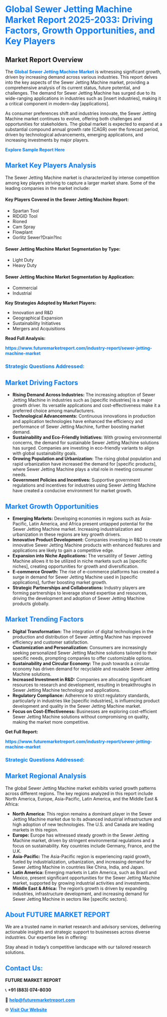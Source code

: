 <h1 style="color: #007BFF;">Global Sewer Jetting Machine Market Report 2025-2033: Driving Factors, Growth Opportunities, and Key Players</h1>

<section id="overview">
<h2>Market Report Overview</h2>
<p>The <a href="https://www.futuremarketreport.com/industry-report/sewer-jetting-machine-market" style="color: #007BFF; text-decoration: none;"><strong>Global Sewer Jetting Machine Market</strong></a> is witnessing significant growth, driven by increasing demand across various industries. This report delves into the key aspects of the Sewer Jetting Machine market, providing a comprehensive analysis of its current status, future potential, and challenges. The demand for Sewer Jetting Machine has surged due to its wide-ranging applications in industries such as [insert industries], making it a critical component in modern-day [applications].</p>
<p>As consumer preferences shift and industries innovate, the Sewer Jetting Machine market continues to evolve, offering both challenges and opportunities for stakeholders. The global market is expected to expand at a substantial compound annual growth rate (CAGR) over the forecast period, driven by technological advancements, emerging applications, and increasing investments by major players.</p>
</section>

<section id="overview">
<p><a href="https://www.futuremarketreport.com/request-sample/reportId=42732" style="color: #007BFF; text-decoration: none;"><strong>Explore Sample Report Here</strong></a></p>
</section>

<section id="key-players">
<h2 style="color: #007BFF;">Market Key Players Analysis</h2>
<p>The Sewer Jetting Machine market is characterized by intense competition among key players striving to capture a larger market share. Some of the leading companies in the market include:</p>
<h4>Key Players Covered in the Sewer Jetting Machine Report:</h4>
<ul><li>Spartan Tool</li><li>RIDGID Tool</li><li>Rioned</li><li>Cam Spray</li><li>Flowplant</li><li>Gorlitz Sewer?Drain?Inc</li></ul>
<h4>Sewer Jetting Machine Market Segmentation by Type:</h4>
<ul><li>Light Duty</li><li>Heavy Duty</li></ul>

<h4>Sewer Jetting Machine Market Segmentation by Application:</h4>
<ul><li>Commercial</li><li>Industrial</li></ul>
<p><strong>Key Strategies Adopted by Market Players:</strong></p>
<ul>
<li>Innovation and R&D</li>
<li>Geographical Expansion</li>
<li>Sustainability Initiatives</li>
<li>Mergers and Acquisitions</li>
</ul>
</section>

<section>
<p><strong>Read Full Analysis: </strong></p><a href="https://www.futuremarketreport.com/industry-report/sewer-jetting-machine-market" style="color: #007BFF; text-decoration: none;"><strong>https://www.futuremarketreport.com/industry-report/sewer-jetting-machine-market</strong></a>
<h3 style="color: #007BFF;">Strategic Questions Addressed:</h3>
</section>

<section id="driving-factors">
<h2 style="color: #007BFF;">Market Driving Factors</h2>
<ul>
<li><strong>Rising Demand Across Industries:</strong> The increasing adoption of Sewer Jetting Machine in industries such as [specific industries] is a major growth driver. Its versatile applications and cost-effectiveness make it a preferred choice among manufacturers.</li>
<li><strong>Technological Advancements:</strong> Continuous innovations in production and application technologies have enhanced the efficiency and performance of Sewer Jetting Machine, further boosting market demand.</li>
<li><strong>Sustainability and Eco-Friendly Initiatives:</strong> With growing environmental concerns, the demand for sustainable Sewer Jetting Machine solutions has surged. Companies are investing in eco-friendly variants to align with global sustainability goals.</li>
<li><strong>Growing Population and Urbanization:</strong> The rising global population and rapid urbanization have increased the demand for [specific products], where Sewer Jetting Machine plays a vital role in meeting consumer needs.</li>
<li><strong>Government Policies and Incentives:</strong> Supportive government regulations and incentives for industries using Sewer Jetting Machine have created a conducive environment for market growth.</li>
</ul>
</section>

<section id="growth-opportunities">
<h2 style="color: #007BFF;">Market Growth Opportunities</h2>
<ul>
<li><strong>Emerging Markets:</strong> Developing economies in regions such as Asia-Pacific, Latin America, and Africa present untapped potential for the Sewer Jetting Machine market. Increasing industrialization and urbanization in these regions are key growth drivers.</li>
<li><strong>Innovative Product Development:</strong> Companies investing in R&D to create innovative Sewer Jetting Machine products with enhanced features and applications are likely to gain a competitive edge.</li>
<li><strong>Expansion into Niche Applications:</strong> The versatility of Sewer Jetting Machine allows it to be utilized in niche markets such as [specific niches], creating opportunities for growth and diversification.</li>
<li><strong>E-commerce Growth:</strong> The rise of e-commerce platforms has created a surge in demand for Sewer Jetting Machine used in [specific applications], further boosting market growth.</li>
<li><strong>Strategic Partnerships and Collaborations:</strong> Industry players are forming partnerships to leverage shared expertise and resources, driving the development and adoption of Sewer Jetting Machine products globally.</li>
</ul>
</section>

<section id="trending-factors">
<h2 style="color: #007BFF;">Market Trending Factors</h2>
<ul>
<li><strong>Digital Transformation:</strong> The integration of digital technologies in the production and distribution of Sewer Jetting Machine has improved efficiency and customer satisfaction.</li>
<li><strong>Customization and Personalization:</strong> Consumers are increasingly seeking personalized Sewer Jetting Machine solutions tailored to their specific needs, prompting companies to offer customizable options.</li>
<li><strong>Sustainability and Circular Economy:</strong> The push towards a circular economy has driven demand for recyclable and reusable Sewer Jetting Machine solutions.</li>
<li><strong>Increased Investment in R&D:</strong> Companies are allocating significant resources to research and development, resulting in breakthroughs in Sewer Jetting Machine technology and applications.</li>
<li><strong>Regulatory Compliance:</strong> Adherence to strict regulatory standards, particularly in industries like [specific industries], is influencing product development and quality in the Sewer Jetting Machine market.</li>
<li><strong>Focus on Cost-Effectiveness:</strong> Businesses are exploring cost-efficient Sewer Jetting Machine solutions without compromising on quality, making the market more competitive.</li>
</ul>
</section>

<section>
<p><strong>Get Full Report: </strong></p><a href="https://www.futuremarketreport.com/industry-report/sewer-jetting-machine-market" style="color: #007BFF; text-decoration: none;"><strong>https://www.futuremarketreport.com/industry-report/sewer-jetting-machine-market</strong></a>
<h3 style="color: #007BFF;">Strategic Questions Addressed:</h3>
</section>


<section id="regional-analysis">
<h2 style="color: #007BFF;">Market Regional Analysis</h2>
<p>The global Sewer Jetting Machine market exhibits varied growth patterns across different regions. The key regions analyzed in this report include North America, Europe, Asia-Pacific, Latin America, and the Middle East & Africa:</p>
<ul>
<li><strong>North America:</strong> This region remains a dominant player in the Sewer Jetting Machine market due to its advanced industrial infrastructure and high adoption of new technologies. The U.S. and Canada are leading markets in this region.</li>
<li><strong>Europe:</strong> Europe has witnessed steady growth in the Sewer Jetting Machine market, driven by stringent environmental regulations and a focus on sustainability. Key countries include Germany, France, and the U.K.</li>
<li><strong>Asia-Pacific:</strong> The Asia-Pacific region is experiencing rapid growth, fueled by industrialization, urbanization, and increasing demand for Sewer Jetting Machine in countries like China, India, and Japan.</li>
<li><strong>Latin America:</strong> Emerging markets in Latin America, such as Brazil and Mexico, present significant opportunities for the Sewer Jetting Machine market, supported by growing industrial activities and investments.</li>
<li><strong>Middle East & Africa:</strong> The region’s growth is driven by expanding industries, infrastructure development, and increasing demand for Sewer Jetting Machine in sectors like [specific sectors].</li>
</ul>
</section>

<footer>
<h2 style="color: #007BFF;">About FUTURE MARKET REPORT</h2>
<p>We are a trusted name in market research and advisory services, delivering actionable insights and strategic support to businesses across diverse industries. Our expertise lies in offering:</p>

<p>Stay ahead in today’s competitive landscape with our tailored research solutions.</p>

<h2 style="color: #007BFF;">Contact Us:</h2>
<p><strong>FUTURE MARKET REPORT</strong></p>
<p>📞 <strong>+91 (883) 074-8030</strong></p>
<p>📧 <strong><a href="mailto:help@futuremarketreport.com" style="color: #007BFF;">help@futuremarketreport.com</a></strong></p>
<p>🌐 <strong><a href="https://www.futuremarketreport.com/" style="color: #007BFF;">Visit Our Website</a></strong></p>
</footer>